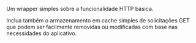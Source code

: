 ﻿Um wrapper simples sobre a funcionalidade HTTP básica.

Inclua também o armazenamento em cache simples de solicitações GET que podem ser facilmente removidas ou modificadas com base nas necessidades do aplicativo.
